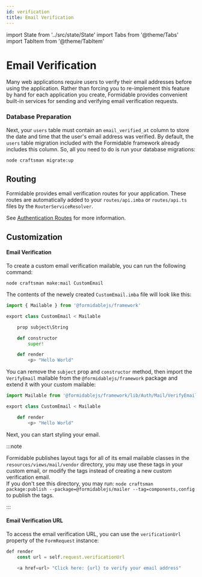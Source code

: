 ```yaml
---
id: verification
title: Email Verification
---
```


import State from '../src/state/State'
import Tabs from '@theme/Tabs'
import TabItem from '@theme/TabItem'

# Email Verification

Many web applications require users to verify their email addresses before using the application. Rather than forcing you to re-implement this feature by hand for each application you create, Formidable provides convenient built-in services for sending and verifying email verification requests.

### Database Preparation

Next, your `users` table must contain an `email_verified_at` column to store the date and time that the user's email address was verified. By default, the `users` table migration included with the Formidable framework already includes this column. So, all you need to do is run your database migrations:

```bash
node craftsman migrate:up
```

## Routing

Formidable provides email verification routes for your application. These routes are automatically added to your `routes/api.imba` or `routes/api.ts` files by the `RouterServiceResolver`.

See [Authentication Routes](/docs/authentication) for more information.

## Customization

#### Email Verification

To create a custom email verification mailable, you can run the following command:

```
node craftsman make:mail CustomEmail
```

The contents of the newely created `CustomEmail.imba` file will look like this:

```py title="app/Mail/CustomEmail.imba"
import { Mailable } from '@formidablejs/framework'

export class CustomEmail < Mailable

	prop subject\String

	def constructor
		super!

	def render
		<p> "Hello World"
```

You can remove the `subject` prop and `constructor` method, then import the `VerifyEmail` mailable from the `@formidablejs/framework` package and extend it with your custom mailable:

```py title="app/Mail/CustomEmail.imba"
import Mailable from '@formidablejs/framework/lib/Auth/Mail/VerifyEmail'

export class CustomEmail < Mailable

	def render
		<p> "Hello World"
```

Next, you can start styling your email.

:::note

Formidable publishes layout tags for all of its email mailable classes in the `resources/views/mail/vendor` directory, you may use these tags in your custom email, or modify the tags instead of creating a new custom verification email. <br/> If you don't see this directory, you may run: `node craftsman package:publish --package=@formidablejs/mailer --tag=components,config` to publish the tags.

:::

#### Email Verification URL

To access the email verification URL, you can use the `verificationUrl` property of the `FormRequest` instance:

```js
def render
	const url = self.request.verificationUrl

	<a href=url> "Click here: {url} to verify your email address"
```
